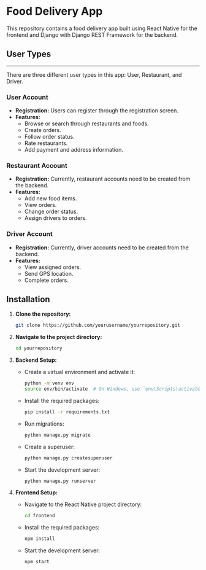 # Food Delivery App

This repository contains a food delivery app built using React Native for the frontend and Django with Django REST Framework for the backend.

## User Types

---

There are three different user types in this app: User, Restaurant, and Driver.

### User Account

- **Registration:** Users can register through the registration screen.
- **Features:**
  - Browse or search through restaurants and foods.
  - Create orders.
  - Follow order status.
  - Rate restaurants.
  - Add payment and address information.

### Restaurant Account

- **Registration:** Currently, restaurant accounts need to be created from the backend.
- **Features:**
  - Add new food items.
  - View orders.
  - Change order status.
  - Assign drivers to orders.

### Driver Account

- **Registration:** Currently, driver accounts need to be created from the backend.
- **Features:**
  - View assigned orders.
  - Send GPS location.
  - Complete orders.

## Installation

1. **Clone the repository:**
   ```bash
   git clone https://github.com/yourusername/yourrepository.git
   ```
2. **Navigate to the project directory:**
   ```bash
   cd yourrepository
   ```

3. **Backend Setup:**

   - Create a virtual environment and activate it:
     ```bash
     python -m venv env
     source env/bin/activate  # On Windows, use `env\Scripts\activate`
     ```
   - Install the required packages:
     ```bash
     pip install -r requirements.txt
     ```
   - Run migrations:
     ```bash
     python manage.py migrate
     ```
   - Create a superuser:
     ```bash
     python manage.py createsuperuser
     ```
   - Start the development server:
     ```bash
     python manage.py runserver
     ```

4. **Frontend Setup:**

   - Navigate to the React Native project directory:
     ```bash
     cd frontend
     ```
   - Install the required packages:
     ```bash
     npm install
     ```
   - Start the development server:
     ```bash
     npm start
    
